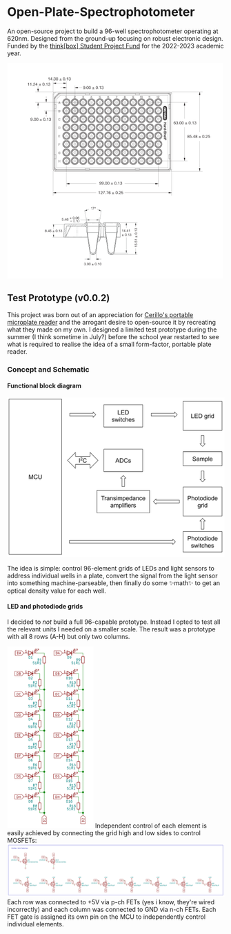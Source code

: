 # Open-Plate-Spectrophotometer

An open-source project to build a 96-well spectrophotometer operating at 620nm. Designed from the ground-up focusing on robust electronic design. Funded by the [think[box] Student Project Fund](https://case.edu/thinkbox/funding/student-project-fund) for the 2022-2023 academic year.

<img src="low-profile-96-well-semi-skirted-well-plate-dimensions.png" alt="plate" width="500"/>

## Test Prototype (v0.0.2)

This project was born out of an appreciation for [Cerillo's portable microplate reader](https://cerillo.bio/stratus-2/) and the arrogant desire to open-source it by recreating what they made on my own. I designed a limited test prototype during the summer (I think sometime in July?) before the school year restarted to see what is required to realise the idea of a small form-factor, portable plate reader.

### Concept and Schematic

#### Functional block diagram

<img src="./img/v0.0.2/functional block.svg" alt="Functional block diagram">

The idea is simple: control 96-element grids of LEDs and light sensors to address individual wells in a plate, convert the signal from the light sensor into something machine-parseable, then finally do some ✨math✨ to get an optical density value for each well.

#### LED and photodiode grids

I decided to *not* build a full 96-capable prototype. Instead I opted to test all the relevant units I needed on a smaller scale. The result was a prototype with all 8 rows (A-H) but only two columns.

<img src="./img/v0.0.2/led_grid.png" alt="led grid" width="200"/>
Independent control of each element is easily achieved by connecting the grid high and low sides to control MOSFETs:

<img src="img\v0.0.2\led_switches.png" alt="led switches"/>
Each row was connected to +5V via p-ch FETs (yes i know, they're wired incorrectly) and each column was connected to GND via n-ch FETs. Each FET gate is assigned its own pin on the MCU to independently control individual elements.
